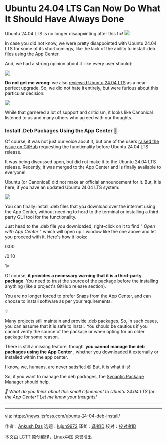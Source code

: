 [#]: subject: "Ubuntu 24.04 LTS Can Now Do What It Should Have Always Done"
[#]: via: "https://news.itsfoss.com/ubuntu-24-04-deb-install/"
[#]: author: "Ankush Das https://news.itsfoss.com/author/ankush/"
[#]: collector: "lujun9972/lctt-scripts-1705972010"
[#]: translator: " "
[#]: reviewer: " "
[#]: publisher: " "
[#]: url: " "

Ubuntu 24.04 LTS Can Now Do What It Should Have Always Done
======
Ubuntu 24.04 LTS is no longer disappointing after this fix!
[![][1]][2]

In case you did not know, we were pretty disappointed with Ubuntu 24.04 LTS for some of its shortcomings, like the lack of the ability to install .deb files using the App Center.

And, we had a strong opinion about it (like every user should):

![][3]

**Do not get me wrong:** we also [reviewed Ubuntu 24.04 LTS][4] as a near-perfect upgrade. So, we did not hate it entirely, but were furious about this particular decision:

![][5]

While that garnered a lot of support and criticism, it looks like Canonical listened to us and many others who agreed with our thoughts.

### Install .Deb Packages Using the App Center 🥳

Of course, it was not just our voice about it, but one of the users [raised the issue on GitHub][6] requesting the functionality before Ubuntu 24.04 LTS release.

It was being discussed upon, but did not make it to the Ubuntu 24.04 LTS release. Recently, it was merged to the App Center and is finally available to everyone!

Ubuntu (or Canonical) did not make an official announcement for it. But, it is here, if you have an updated Ubuntu 24.04 LTS system:

![][7]

You can finally install .deb files that you download over the internet using the App Center, without needing to head to the terminal or installing a third-party GUI tool for the functionality.

Just head to the .deb file you downloaded, right-click on it to find " _Open with App Center_ " which will open up a window like the one above and let you proceed with it. Here's how it looks:

0:00

/0:10

1×

Of course, **it provides a necessary warning that it is a third-party package**. You need to trust the source of the package before the installing anything (like a project's GitHub release section).

You are no longer forced to prefer Snaps from the App Center, and can choose to install software as per your requirements.

💡

Many projects still maintain and provide .deb packages. So, in such cases, you can assume that it is safe to install. You should be cautious if you cannot verify the source of the package or when opting for an older package for some reason.

There is still a missing feature, though: **you cannot manage the deb packages using the App Center** , whether you downloaded it externally or installed within the app center.

I know, we, humans, are never satisfied 😉 But, it is what it is!

So, if you want to manage the deb packages, the [Synaptic Package Manager][8] should help.

_💭 What do you think about this small refinement to Ubuntu 24.04 LTS for the App Center? Let me know your thoughts!_

* * *

--------------------------------------------------------------------------------

via: https://news.itsfoss.com/ubuntu-24-04-deb-install/

作者：[Ankush Das][a]
选题：[lujun9972][b]
译者：[译者ID](https://github.com/译者ID)
校对：[校对者ID](https://github.com/校对者ID)

本文由 [LCTT](https://github.com/LCTT/TranslateProject) 原创编译，[Linux中国](https://linux.cn/) 荣誉推出

[a]: https://news.itsfoss.com/author/ankush/
[b]: https://github.com/lujun9972
[1]: https://news.itsfoss.com/assets/images/pikapods-banner-v3.webp
[2]: https://www.pikapods.com/?utm_campaign=banner-2024-05&utm_source=itsfoss
[3]: https://news.itsfoss.com/content/images/size/w256h256/2022/08/android-chrome-192x192.png
[4]: https://itsfoss.com/ubuntu-24-04-lts-review/
[5]: https://news.itsfoss.com/content/images/2024/07/ubuntu24-deb-error.png
[6]: https://github.com/ubuntu/app-center/pull/1681
[7]: https://news.itsfoss.com/content/images/2024/07/install-deb-file-ubuntu-24-04.png
[8]: https://itsfoss.com/synaptic-package-manager/
